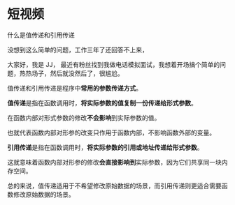 # 短视频

什么是值传递和引用传递

没想到这么简单的问题，工作三年了还回答不上来，

大家好，我是 JJ， 最近有粉丝找到我做电话模拟面试，我想着开场搞个简单的问题，热热场子，然后就没然后了，很尴尬。

值传递和引用传递是程序中**常用的参数传递方式**。

**值传递**是指在函数调用时，**将实际参数的值复制一份传递给形式参数**。

在函数内部对形式参数的修改**不会影响**到实际参数的值。

也就代表函数内部对形参的改变只作用于函数内部，不影响函数外部的变量。

**引用传递**是指在函数调用时，**将实际参数的引用或地址传递给形式参数**。

这就意味着函数内部对形参的修改**会直接影响到**实际参数，因为它们共享同一块内存空间。

总的来说，值传递适用于不希望修改原始数据的场景，而引用传递则更适合需要函数修改原始数据的场景。
